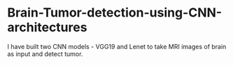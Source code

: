# Brain-Tumor-detection-using-CNN-architectures
I have built two CNN models - VGG19 and Lenet to take MRI images of brain as input and detect tumor.
